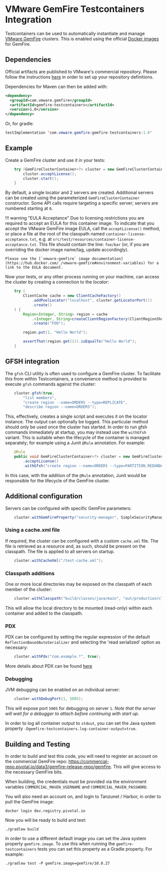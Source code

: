 # VMware GemFire Testcontainers Integration

Testcontainers can be used to automatically instantiate and manage [VMware GemFire](https://docs.vmware.com/en/VMware-GemFire/index.html)
clusters. This is enabled using the official [Docker images](https://hub.docker.com/r/gemfire/gemfire) for GemFire.

## Dependencies

Official artifacts are published to VMware's commercial repository. Please follow the instructions
[here](https://gemfire.dev/quickstart/java/) in order to set up your repository definitions.

Dependencies for Maven can then be added with:
```xml
<dependency>
  <groupId>com.vmware.gemfire</groupId>
  <artifactId>gemfire-testcontainers</artifactId>
  <version>1.0</version>
</dependency>
```

Or, for gradle:
```java
testImplementation 'com.vmware.gemfire:gemfire-testcontainers:1.0'
```

## Example

Create a GemFire cluster and use it in your tests:

```java
    try (GemFireClusterContainer<?> cluster = new GemFireClusterContainer<>(IMAGE)) {
        cluster.acceptLicense();
        cluster.start();
    }
```

By default, a single locator and 2 servers are created. Additional servers can be created using the
parameterized `GemFireClusterContainer` constructor. Some API calls require targeting a specific
server; servers are numbered starting at `0`.

!!! warning "EULA Acceptance"
Due to licensing restrictions you are required to accept an EULA for this container image.
To indicate that you accept the VMware GemFire image EULA, call the `acceptLicense()` method,
or place a file at the root of the classpath named `container-license-acceptance.txt`,
e.g. at `src/test/resources/container-license-acceptance.txt`. This file should contain the
line: `foo/bar` (or, if you are overriding the docker image name/tag, update accordingly).

    Please see the [`vmware-gemfire` image documentation](https://hub.docker.com/_/vmware-gemfire#environment-variables) for a link to the EULA document.

Now your tests, or any other process running on your machine, can access the cluster by creating
a connection to the _locator_:

```java
    try (
        ClientCache cache = new ClientCacheFactory()
            .addPoolLocator("localhost", cluster.getLocatorPort())
            .create()
    ) {
        Region<Integer, String> region = cache
            .<Integer, String>createClientRegionFactory(ClientRegionShortcut.PROXY)
            .create("FOO");

        region.put(1, "Hello World");

        assertThat(region.get(1)).isEqualTo("Hello World");
    }
```

## GFSH integration

The `gfsh` CLI utility is often used to configure a GemFire cluster. To facilitate this from within 
Testcontainers, a convenience method is provided to execute `gfsh` commands against the
cluster:

```java
    cluster.gfsh(true,
        "list members",
        "create region --name=ORDERS --type=REPLICATE",
        "describe region --name=ORDERS");
```

This, effectively, creates a single script and executes it on the locator instance. The output can
optionally be logged. This particular method should only be used once the cluster has started.
In order to run gfsh commands immediately at startup, you may instead use the `withGfsh` variant.
This is suitable when the lifecycle of the container is managed separately; for example using a
Junit `@Rule` annotation. For example:

```java
    @Rule
    public void GemFireClusterContainer<?> cluster = new GemFireClusterContainer<>()
        .acceptLicense()
        .withGfsh("create region --name=ORDERS --type=PARTITION_REDUNDANT");
```
In this case, with the addition of the `@Rule` annotation, Junit would be responsible for the
lifecycle of the GemFire cluster.

## Additional configuration

Servers can be configured with specific GemFire parameters:

```java
    cluster.withGemFireProperty("security-manager", SimpleSecurityManager.class.getName());
```

### Using a cache.xml file

If required, the cluster can be configured with a custom `cache.xml` file. The file is retrieved
as a resource and, as such, should be present on the classpath. The file is applied to
all servers on startup.

```java
    cluster.withCacheXml("/test-cache.xml");
```

### Classpath additions

One or more local directories may be exposed on the classpath of each member of the cluster:

```java
    cluster.withClasspath("build/classes/java/main", "out/production/classes");
```

This will allow the local directory to be mounted (read-only) within each container and added to
the classpath.

### PDX

PDX can be configured by setting the regular expression of the default `ReflectionBasedAutoSerializer`
and selecting the 'read serialized' option as necessary:

```java
    cluster.withPdx("com.example.*", true);
```

More details about PDX can be found [here](https://docs.vmware.com/en/VMware-GemFire/10.0/gf/developing-data_serialization-gemfire_pdx_serialization.html)

### Debugging

JVM debugging can be enabled on an individual server:

```java
    cluster.withDebugPort(1, 5005);
```

This will expose port `5005` for debugging on server `1`. *Note that the server will wait for a
debugger to attach before continuing with start up.*

In order to log all container output to `stdout`, you can set the Java system property `-Dgemfire-testcontainers.log-container-output=true`.


## Building and Testing

In order to build and test this code, you will need to register an account on the commercial
GemFire repo: https://commercial-repo.pivotal.io/data3/gemfire-release-repo/gemfire. This will give
access to the necessary GemFire bits.

When building, the credentials must be provided via the environment variables
`COMMERCIAL_MAVEN_USERNAME` and `COMMERCIAL_MAVEN_PASSWORD`.

You will also need an account on, and login to Tanzunet / Harbor, in order to pull the GemFire image:

```shell
docker login dev.registry.pivotal.io
```

Now you will be ready to build and test:

```shell
./gradlew build
```

In order to use a different default image you can set the Java system property `gemfire.image`.
To use this when running the `gemfire-testcontainers` tests you can set this property as a Gradle
property. For example:

```shell
./gradlew test -P gemfire.image=gemfire/10.0.27
```
